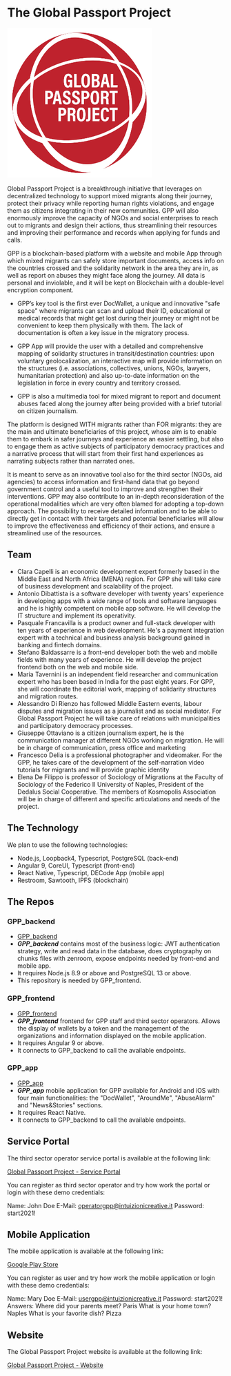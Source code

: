 # The Global Passport Project
![Global Passport Project Logo](https://raw.githubusercontent.com/LedgerProject/GPP_backend/main/logo.png)

Global Passport Project is a breakthrough initiative that leverages on decentralized technology to support mixed migrants along their journey, protect their privacy while reporting human rights violations, and engage them as citizens integrating in their new communities. GPP will also enormously improve the capacity of NGOs and social enterprises to reach out to migrants and design their actions, thus streamlining their resources and improving their performance and records when applying for funds and calls.

GPP is a blockchain-based platform with a website and mobile App through which mixed migrants can safely store important documents, access info on
the countries crossed and the solidarity network in the area they are in, as well as report on abuses they might face along the journey. All data is personal and inviolable, and it will be kept on Blockchain with a double-level encryption component.

* GPP’s key tool is the first ever DocWallet, a unique and innovative "safe space" where migrants can scan and upload their ID, educational or medical records that might get lost during their journey or might not be convenient to keep them physically with them. The lack of documentation is often a key issue in the migratory process.

* GPP App will provide the user with a detailed and comprehensive mapping of solidarity structures in transit/destination countries: upon voluntary geolocalization, an interactive map will provide information on the structures (i.e. associations, collectives, unions, NGOs, lawyers, humanitarian protection) and also up-to-date information on the legislation in force in every country and territory crossed.

* GPP is also a multimedia tool for mixed migrant to report and document abuses faced along the journey after being provided with a brief tutorial on citizen journalism.

The platform is designed WITH migrants rather than FOR migrants: they are the main and ultimate beneficiaries of this project, whose aim is to enable them to embark in safer journeys and experience an easier settling, but also to engage them as active subjects of participatory democracy practices and a narrative process that will start from their first hand experiences as narrating subjects rather than narrated ones.

It is meant to serve as an innovative tool also for the third sector (NGOs, aid agencies) to access information and first-hand data that go beyond government control and a useful tool to improve and strengthen their interventions. GPP may also contribute to an in-depth reconsideration of the operational modalities which are very often blamed for adopting a top-down approach. The possibility to receive detailed information and to be able to directly get in contact with their targets and potential beneficiaries will allow to improve the effectiveness and efficiency of their actions, and ensure a streamlined use of the resources.

## Team

* Clara Capelli is an economic development expert formerly based in the Middle East and North Africa (MENA) region. For GPP she will take care of business development and scalability of the project.
* Antonio Dibattista is a software developer with twenty years' experience in developing apps with a wide range of tools and software languages and he is highly competent on mobile app software. He will develop the IT structure and implement its operativity.
* Pasquale Francavilla is a product owner and full-stack developer with ten years of experience in web development. He's a payment integration expert with a technical and business analysis background gained in banking and fintech domains.
* Stefano Baldassarre is a front-end developer both the web and mobile fields with many years of experience. He will develop the project frontend both on the web and mobile side.
* Maria Tavernini is an independent field researcher and communication expert who has been based in India for the past eight years. For GPP, she will coordinate the editorial work, mapping of solidarity structures and migration routes. 
* Alessandro Di Rienzo has followed Middle Eastern events, labour disputes and migration issues as a journalist and as social mediator. For Global Passport Project he will take care of relations with municipalities and participatory democracy processes.
* Giuseppe Ottaviano is a citizen journalism expert, he is the communication manager at different NGOs working on migration. He will be in charge of communication, press office and marketing 
* Francesco Delia is a professional photographer and videomaker. For the GPP, he takes care of the development of the self-narration video tutorials for migrants and will provide graphic identity
* Elena De Filippo is professor of Sociology of Migrations at the Faculty of Sociology of the Federico II University of Naples, President of the Dedalus Social Cooperative. 
The members of Kosmopolis Association will be in charge of different and specific articulations and needs of the project.

## The Technology

We plan to use the following technologies:

 - Node.js, Loopback4, Typescript, PostgreSQL (back-end)
 - Angular 9, CoreUI, Typescript (front-end)
 - React Native, Typescript, DECode App (mobile app)
 - Restroom, Sawtooth, IPFS (blockchain)

## The Repos

###  GPP_backend
 - [GPP_backend](https://github.com/LedgerProject/GPP_backend)
 - ***GPP_backend*** contains most of the business logic: JWT authentication strategy, write and read data in the database, does cryptography on chunks files with zenroom, expose endpoints needed by front-end and mobile app.
 - It requires Node.js 8.9 or above and PostgreSQL 13 or above.
 - This repository is needed by GPP_frontend.

###  GPP_frontend
 - [GPP_frontend](https://github.com/LedgerProject/GPP_frontend)
 - ***GPP_frontend*** frontend for GPP staff and third sector operators. Allows the display of wallets by a token and the management of the organizations and information displayed on the mobile application.
 - It requires Angular 9 or above.
 - It connects to GPP_backend to call the available endpoints.

###  GPP_app
 - [GPP_app](https://github.com/LedgerProject/GPP_app)
 - ***GPP_app*** mobile application for GPP available for Android and iOS with four main functionalities: the "DocWallet", "AroundMe", "AbuseAlarm" and "News&Stories" sections.
 - It requires React Native.
 - It connects to GPP_backend to call the available endpoints.

## Service Portal

The third sector operator service portal is available at the following link:

[Global Passport Project - Service Portal](https://www.gppadmin.org)

You can register as third sector operator and try how work the portal or login with these demo credentials:

Name: John Doe
E-Mail: operatorgpp@intuizionicreative.it
Password: start2021!

## Mobile Application

The mobile application is available at the following link:

[Google Play Store](https://play.google.com/store/apps/details?id=com.kosmopolis.gpp)

You can register as user and try how work the mobile application or login with these demo credentials:

Name: Mary Doe
E-Mail: usergpp@intuizionicreative.it
Password: start2021!
Answers:
Where did your parents meet?  Paris
What is your home town?       Naples
What is your favorite dish?   Pizza

## Website

The Global Passport Project website is available at the following link:

[Global Passport Project - Website](https://www.globalpassportproject.org)
